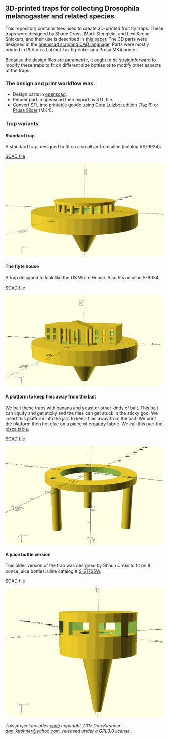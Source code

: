 ## 3D-printed traps for collecting Drosophila melanogaster and related species

This repository contains files used to create 3D-printed fruit fly traps.  These traps were designed by Shaun Cross, Mark Stenglein, and Lexi Keene-Snickers, and their use is described in [this paper](https://www.biorxiv.org/content/10.1101/2025.01.28.635319v1).  The 3D parts were designed in the [openscad scripting CAD language](https://openscad.org/).  Parts were mostly printed in PLA on a Lulzbot Taz 6 printer or a Prusa MK4 printer.  

Because the design files are parametric, it ought to be straightforward to modify these traps to fit on different size bottles or to modify other aspects of the traps.

### The design and print workflow was:

- Design parts in [openscad](https://openscad.org).
- Render part in openscad then export as STL file.
- Convert STL into printable gcode using [Cura Lulzbot edition](https://lulzbot.com/cura-lulzbot-edition) (Taz 6) or [Prusa Slicer](https://www.prusa3d.com/page/prusaslicer_424/) (MK4).  

### Trap variants

#### Standard trap

A standard trap, designed to fit on a small jar from uline (catalog #S-9934):

[SCAD file](./fly_trap-cap_Uline_S-9934.scad)

![a 3D-printed fly trap jar lid](./fly_trap-cap_Uline_S-9934.png)

#### The flyte house

A trap designed to look like the US White House.  Also fits on uline S-9934.

[SCAD file](./flyte_house.scad)

![a 3D-printed fly trap jar lid that looks like the white hosue](./flyte_house.png)


#### A platform to keep flies away from the bait

We bait these traps with banana and yeast or other kinds of bait.  This bait can liquify and get sticky and the flies can get stuck in the sticky goo.  We insert this platform into the jars to keep flies away from the bait.  We print the platform then hot glue on a piece of [organdy](https://en.wikipedia.org/wiki/Organdy) fabric.  We call this part the [pizza table](https://en.wikipedia.org/wiki/Pizza_saver).

[SCAD file](./pizza_table.scad)

![A platform to keep flies away from the sticky trap bait](./pizza_table.png)

#### A juice bottle version

This older version of the trap was designed by Shaun Cross to fit on 8 ounce juice bottles: uline catalog # [S-21725W](https://www.uline.com/Product/Detail/S-21725W). 

[SCAD file](./fly_trap-cap_Uline_S-21725W.scad)

![a 3D-printed fly trap juice bottle lid](./fly_trap-cap_Uline_S-21725W.png)




*This project includes [code](./threads.scad) copyright 2017 Dan Kirshner - dan_kirshner@yahoo.com, released under a GPL3.0 license.*




